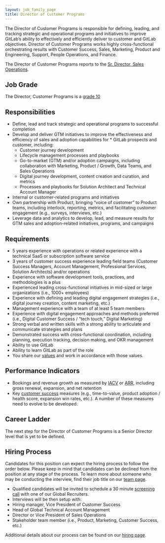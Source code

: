 ```yaml
---
layout: job_family_page
title: Director of Customer Programs
---
```


The Director of Customer Programs is responsible for defining, leading, and tracking strategic and operational programs and initiatives to improve GitLab’s ability to effectively and efficiently deliver to customer and GitLab objectives. Director of Customer Programs works highly cross-functional orchestrating results with Customer Success, Sales, Marketing, Product and Engineering, Support, People Operations, and Finance. 

The Director of Customer Programs reports to the [Sr. Director, Sales Operations](https://about.gitlab.com/job-families/sales/sales-operations/#senior-director-sales-operations).

## Job Grade

The Director, Customer Programs is a [grade 10](/handbook/total-rewards/compensation/compensation-calculator/#gitlab-job-grades)

## Responsibilities

* Define, lead and track strategic and operational programs to successful completion
* Develop and deliver GTM initiatives to improve the effectiveness and efficiency of sales and adoption capabilities for * GitLab prospects and customer, including:
  * Customer journey development 
  * Lifecycle management processes and playbooks
  * Go-to-market (GTM) and/or adoption campaigns, including collaboration with Marketing, Product / Growth, Data Teams, and Sales Operations
  * Digital journey development, content creation and curation, and metrics
  * Processes and playbooks for Solution Architect and Technical Account Manager
* Internal or customer-related programs and initiatives
* Own partnership with Product, bringing “voice of customer” to Product teams, including interlock, reporting, metrics, and facilitating customer engagement (e.g., surveys, interviews, etc.) 
* Leverage data and analytics to develop, lead, and measure results for GTM sales and adoption-related initiatives, programs, and campaigns 

## Requirements

* 5 years experience with operations or related experience with a technical SaaS or subscription software service
* 3 years of customer success experience leading field teams (Customer Success Managers, Account Management, Professional Services, Solution Architects) and/or operations 
* Experience with software development tools, practices, and methodologies is a plus
* Experienced leading cross-functional initiatives in mid-sized or large organizations (i.e., 1000+ employees)
* Experience with defining and leading digital engagement strategies (i.e., digital journey creation, content marketing, etc.)
* Management experience with a team of at least 5 team members
* Experience with digital engagement approaches and methods preferred (i.e., Digital Customer Success / “tech touch,” Digital Marketing)
* Strong verbal and written skills with a strong ability to articulate and communicate strategies and plans
* Demonstrated success with cross-functional coordination, including planning, execution tracking, decision making, and OKR management
* Ability to use GitLab
* Ability to learn GitLab as part of the role
* You share our [values](/handbook/values/) and work in accordance with those values.

## Performance Indicators

* Bookings and revenue growth as measured by [IACV](/handbook/sales/sales-term-glossary/arr-in-practice/#gross-incremental-annual-contract-value-gross-iacv) or [ARR](/handbook/sales/sales-term-glossary/arr-in-practice/), including gross renewal, expansion, and net retention
* Key [customer success](/handbook/customer-success/vision/#measurement-and-kpis) measures (e.g., time-to-value, product adoption / health score, expansion win rates, etc.). A number of these measures need to evolve to be developed.

## Career Ladder

The next step for the Director of Customer Programs is a Senior Director level that is yet to be defined. 

## Hiring Process
Candidates for this position can expect the hiring process to follow the order below. Please keep in mind that candidates can be declined from the position at any stage of the process. To learn more about someone who may be conducting the interview, find their job title on our [team page](/company/team/).

* Qualified candidates will be invited to schedule a 30 minute [screening call](/handbook/hiring/interviewing/#screening-call) with one of our Global Recruiters.
* Interviews will be then setup with:
* Hiring manager, Vice President of Customer Success
* Head of Global Technical Account Management
* Director or Vice President of Sales Operations
* Stakeholder team member (i.e., Product, Marketing, Customer Success, etc.)

Additional details about our process can be found on our [hiring page](/handbook/hiring).
